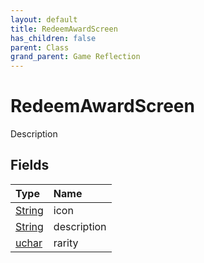 ```yaml
---
layout: default
title: RedeemAwardScreen
has_children: false
parent: Class
grand_parent: Game Reflection
---
```

# RedeemAwardScreen
Description 

## Fields

| Type | Name |
|:----------|:--------------|
| [String](/riftbreaker-wiki/docs/game-reflection/components/string/) | icon |
| [String](/riftbreaker-wiki/docs/game-reflection/components/string/) | description |
| [uchar](/riftbreaker-wiki/docs/game-reflection/enums/uchar/) | rarity |

